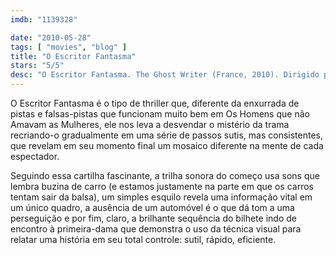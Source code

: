 ```yaml
---
imdb: "1139328"

date: "2010-05-28"
tags: [ "movies", "blog" ]
title: "O Escritor Fantasma"
stars: "5/5"
desc: "O Escritor Fantasma. The Ghost Writer (France, 2010). Dirigido por Roman Polanski. Escrito por Robert Harris, Roman Polanski, Robert Harris. Com Ewan McGregor, Jon Bernthal, Tim Preece, James Belushi, Timothy Hutton, Anna Botting, Yvonne Tomlinson, Milton Welsh, Alister Mazzotti."
---
```

O Escritor Fantasma é o tipo de thriller que, diferente da enxurrada de pistas e falsas-pistas que funcionam muito bem em Os Homens que não Amavam as Mulheres, ele nos leva a desvendar o mistério da trama recriando-o gradualmente em uma série de passos sutis, mas consistentes, que revelam em seu momento final um mosaico diferente na mente de cada espectador.

Seguindo essa cartilha fascinante, a trilha sonora do começo usa sons que lembra buzina de carro (e estamos justamente na parte em que os carros tentam sair da balsa), um simples esquilo revela uma informação vital em um único quadro, a ausência de um automóvel é o que dá tom a uma perseguição e por fim, claro, a brilhante sequência do bilhete indo de encontro à primeira-dama que demonstra o uso da técnica visual para relatar uma história em seu total controle: sutil, rápido, eficiente.

